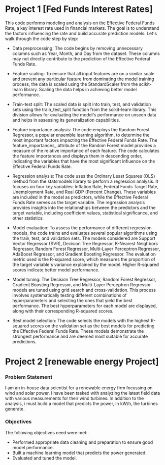 # Project 1 [Fed Funds Interest Rates]
This code performs modeling and analysis on the Effective Federal Funds Rate, a key interest rate used in financial markets. The goal is to understand the factors influencing the rate and build accurate prediction models. Let's walk through the code step by step:

- Data preprocessing: The code begins by removing unnecessary columns such as Year, Month, and Day from the dataset. These columns may not directly contribute to the prediction of the Effective Federal Funds Rate.

- Feature scaling: To ensure that all input features are on a similar scale and prevent any particular feature from dominating the model training process, the data is scaled using the StandardScaler from the scikit-learn library. Scaling the data helps in achieving better model performance.

- Train-test split: The scaled data is split into train, test, and validation sets using the train_test_split function from the scikit-learn library. This division allows for evaluating the model's performance on unseen data and helps in assessing its generalization capabilities.

- Feature importance analysis: The code employs the Random Forest Regressor, a popular ensemble learning algorithm, to determine the most important factors impacting the Effective Federal Funds Rate. The feature_importances_ attribute of the Random Forest model provides a measure of the relative importance of each feature. The code calculates the feature importances and displays them in descending order, indicating the variables that have the most significant influence on the Effective Federal Funds Rate.

- Regression analysis: The code uses the Ordinary Least Squares (OLS) method from the statsmodels library to perform a regression analysis. It focuses on four key variables: Inflation Rate, Federal Funds Target Rate, Unemployment Rate, and Real GDP (Percent Change). These variables are included in the model as predictors, while the Effective Federal Funds Rate serves as the target variable. The regression analysis provides insights into the relationships between the predictors and the target variable, including coefficient values, statistical significance, and other statistics.

- Model evaluation: To assess the performance of different regression models, the code trains and evaluates several popular algorithms using the train, test, and validation sets. The models considered are Support Vector Regressor (SVR), Decision Tree Regressor, K-Nearest Neighbors Regressor, Random Forest Regressor, Multi-Layer Perceptron Regressor, AdaBoost Regressor, and Gradient Boosting Regressor. The evaluation metric used is the R-squared score, which measures the proportion of the target variable's variance explained by the model. Higher R-squared scores indicate better model performance.

- Model tuning: The Decision Tree Regressor, Random Forest Regressor, Gradient Boosting Regressor, and Multi-Layer Perceptron Regressor models are tuned using grid search and cross-validation. This process involves systematically testing different combinations of hyperparameters and selecting the ones that yield the best performance. The best hyperparameters for each model are displayed, along with their corresponding R-squared scores.

- Best model selection: The code selects the models with the highest R-squared scores on the validation set as the best models for predicting the Effective Federal Funds Rate. These models demonstrate the strongest performance and are deemed most suitable for accurate predictions.

# Project 2 [renewable energy Project]
### Problem Statement
I am an in-house data scientist for a renewable energy firm focussing on wind and solar power. I have been tasked with analyzing the latest field data with various measurements for their wind turbines. In addition to the analysis, i must build a model that predicts the power, in kW/h, the turbines generate.
### Objectives
The following objectives need were met:
- Performed appropriate data cleaning and preparation to ensure good model performance.
- Built a machine learning model that predicts the power generated.
- Evaluated and tuned the model.

